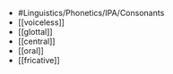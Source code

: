 - #Linguistics/Phonetics/IPA/Consonants
- [[voiceless]]
- [[glottal]]
- [[central]]
- [[oral]]
- [[fricative]]